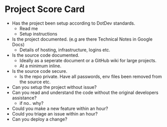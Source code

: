 # Project Score Card

* Has the project been setup according to  DotDev standards.
  * Read me
  * Setup instructions
* Is the project documented. (e.g are there Technical Notes in Google Docs)
  * Details of hosting, infrastructure, logins etc.
* Is the source code documented.
  * Ideally as a seperate document or a GitHub wiki for large projects.
  * At a minimum inline.
* Is the source code secure.
  * Is the repo private. Have all passwords, env files been removed from the source etc.
* Can you setup the project without issue?
* Can you read and understand the code without the original developers assistance?
  * if no.. why?
* Could you make a new feature within an hour?
* Could you triage an issue within an hour?
* Can you deploy a change?
